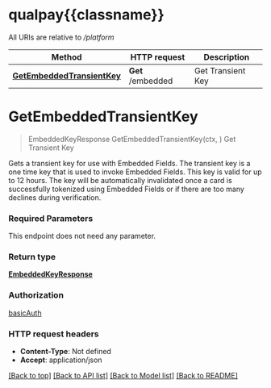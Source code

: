 # qualpay{{classname}}

All URIs are relative to */platform*

Method | HTTP request | Description
------------- | ------------- | -------------
[**GetEmbeddedTransientKey**](EmbeddedFieldsApi.md#GetEmbeddedTransientKey) | **Get** /embedded | Get Transient Key

# **GetEmbeddedTransientKey**
> EmbeddedKeyResponse GetEmbeddedTransientKey(ctx, )
Get Transient Key

Gets a transient key for use with Embedded Fields. The transient key is a one time key that is used to invoke Embedded Fields. This key is valid for up to 12 hours. The key will be automatically invalidated once a card is successfully tokenized using Embedded Fields or if there are too many declines during verification.

### Required Parameters
This endpoint does not need any parameter.

### Return type

[**EmbeddedKeyResponse**](EmbeddedKeyResponse.md)

### Authorization

[basicAuth](../README.md#basicAuth)

### HTTP request headers

 - **Content-Type**: Not defined
 - **Accept**: application/json

[[Back to top]](#) [[Back to API list]](../README.md#documentation-for-api-endpoints) [[Back to Model list]](../README.md#documentation-for-models) [[Back to README]](../README.md)

